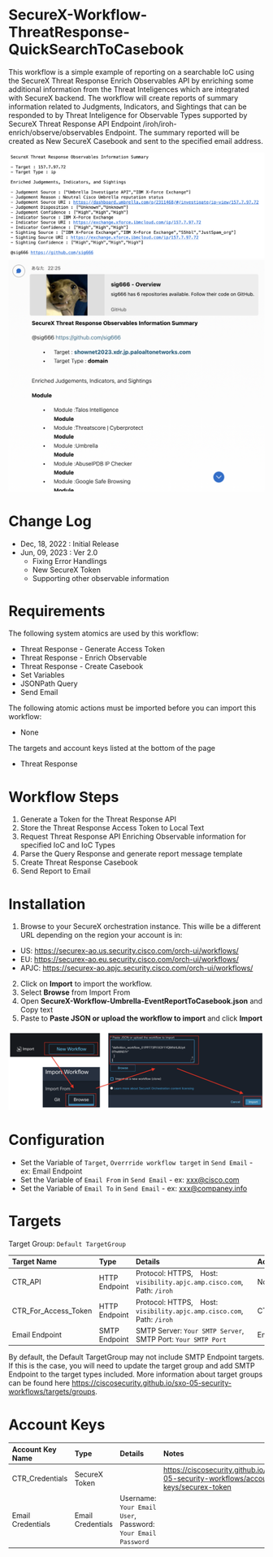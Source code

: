 # SecureX-Workflow-ThreatResponse-QuickSearchToCasebook
This workflow is a simple example of reporting on a searchable IoC using the SecureX Threat Response Enrich Observables API by enriching some additional information from the Threat Inteligences which are integrated with SecureX backend. The workflow will create reports of summary information related to Judgments, Indicators, and Sightings that can be responded to by Threat Inteligence for Observable Types supported by SecureX Threat Response API Endpoint /iroh/iroh-enrich/observe/observables Endpoint. The summary reported will be created as New SecureX Casebook and sent to the specified email address.

![workflow](img/workflow.png "workflow")
![workflow](img/webex.png "workflow")

# Change Log
- Dec, 18, 2022 : Initial Release
- Jun, 09, 2023 : Ver 2.0
  - Fixing Error Handlings
  - New SecureX Token
  - Supporting other observable information

# Requirements
The following system atomics are used by this workflow:
- Threat Response - Generate Access Token
- Threat Response - Enrich Observable
- Threat Response - Create Casebook
- Set Variables
- JSONPath Query
- Send Email

The following atomic actions must be imported before you can import this workflow:
- None

The targets and account keys listed at the bottom of the page
- Threat Response

# Workflow Steps
1. Generate a Token for the Threat Response API
2. Store the Threat Response Access Token to Local Text
3. Request Threat Response API Enriching Observable information for specified IoC and IoC Types
4. Parse the Query Response and generate report message template
5. Create Threat Response Casebook
6. Send Report to Email

# Installation
1. Browse to your SecureX orchestration instance. This wille be a different URL depending on the region your account is in:
 - US: https://securex-ao.us.security.cisco.com/orch-ui/workflows/
 - EU: https://securex-ao.eu.security.cisco.com/orch-ui/workflows/
 - APJC: https://securex-ao.apjc.security.cisco.com/orch-ui/workflows/
2. Click on **Import** to import the workflow.
3. Select **Browse** from Import From
4. Open **SecureX-Workflow-Umbrella-EventReportToCasebook.json** and Copy text
5. Paste to **Paste JSON or upload the workflow to import** and click **Import**

![install](img/install.png "install")

# Configuration
- Set the Variable of `Target`, `Overrride workflow target` in `Send Email` - ex: Email Endpoint
- Set the Variable of `Email From` in `Send Email` - ex: xxx@cisco.com
- Set the Variable of `Email To` in `Send Email` - ex: xxx@companey.info

# Targets
Target Group: `Default TargetGroup`

|Target Name|Type|Details|Account Keys|Notes|
|:---|:---|:---|:---|:---|
|CTR_API|HTTP Endpoint|Protocol: HTTPS,　Host: `visibility.apjc.amp.cisco.com`,　Path: `/iroh`|None|Created by default|
|CTR_For_Access_Token|HTTP Endpoint|Protocol: HTTPS,　Host: `visibility.apjc.amp.cisco.com`,　Path: `/iroh`|CTR_Credentials|Created by default|
|Email Endpoint|SMTP Endpoint|SMTP Server: `Your SMTP Server`,　SMTP Port: `Your SMTP Port`|Email Credential||

By default, the Default TargetGroup may not include SMTP Endpoint targets. If this is the case, you will need to update the target group and add SMTP Endpoint to the target types included. More information about target groups can be found here https://ciscosecurity.github.io/sxo-05-security-workflows/targets/groups.

# Account Keys
|Account Key Name|Type|Details|Notes|
|:---|:---|:---|:---|
|CTR_Credentials|SecureX Token||https://ciscosecurity.github.io/sxo-05-security-workflows/account-keys/securex-token|
|Email Credentials|Email Credentials|Username: `Your Email User`, Password: `Your Email Password`||
